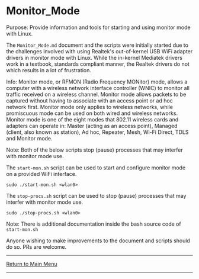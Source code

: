 # Monitor_Mode

Purpose: Provide information and tools for starting and using monitor mode with Linux.

The `Monitor_Mode.md` document and the scripts were initially started due to the challenges involved with using Realtek's out-of-kernel USB WiFi adapter drivers in monitor mode with Linux. While the in-kernel Mediatek drivers work in a textbook, standards compliant manner, the Realtek drivers do not which results in a lot of frustration.

Info: Monitor mode, or RFMON (Radio Frequency MONitor) mode, allows a computer with a wireless network interface controller (WNIC) to monitor all traffic received on a wireless channel. Monitor mode allows packets to be captured without having to associate with an access point or ad hoc network first. Monitor mode only applies to wireless networks, while promiscuous mode can be used on both wired and wireless networks. Monitor mode is one of the eight modes that 802.11 wireless cards and adapters can operate in: Master (acting as an access point), Managed (client, also known as station), Ad hoc, Repeater, Mesh, Wi-Fi Direct, TDLS and Monitor mode.

Note: Both of the below scripts stop (pause) processes that may interfer with monitor mode use.

The `start-mon.sh` script can be used to start and configure monitor mode on a provided WiFi interface.

```
sudo ./start-mon.sh <wlan0>
``` 

The `stop-procs.sh` script can be used to stop (pause) processes that may interfer with monitor mode use.

```
sudo ./stop-procs.sh <wlan0>
```

Note: There is additional documentation inside the bash source code of `start-mon.sh`

Anyone wishing to make improvements to the document and scripts should do so. PRs are welcome.

-----

[Return to Main Menu](https://github.com/morrownr/USB-WiFi)

-----
